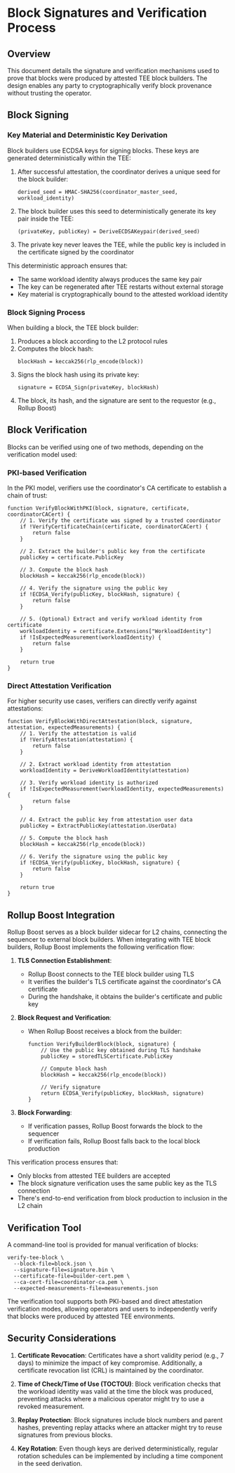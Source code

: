 # Block Signatures and Verification Process

## Overview

This document details the signature and verification mechanisms used to prove that blocks were produced by attested TEE block builders. The design enables any party to cryptographically verify block provenance without trusting the operator.

## Block Signing

### Key Material and Deterministic Key Derivation

Block builders use ECDSA keys for signing blocks. These keys are generated deterministically within the TEE:

1. After successful attestation, the coordinator derives a unique seed for the block builder:
   ```
   derived_seed = HMAC-SHA256(coordinator_master_seed, workload_identity)
   ```

2. The block builder uses this seed to deterministically generate its key pair inside the TEE:
   ```
   (privateKey, publicKey) = DeriveECDSAKeypair(derived_seed)
   ```

3. The private key never leaves the TEE, while the public key is included in the certificate signed by the coordinator

This deterministic approach ensures that:
- The same workload identity always produces the same key pair
- The key can be regenerated after TEE restarts without external storage
- Key material is cryptographically bound to the attested workload identity

### Block Signing Process

When building a block, the TEE block builder:

1. Produces a block according to the L2 protocol rules
2. Computes the block hash:
   ```
   blockHash = keccak256(rlp_encode(block))
   ```
3. Signs the block hash using its private key:
   ```
   signature = ECDSA_Sign(privateKey, blockHash)
   ```
4. The block, its hash, and the signature are sent to the requestor (e.g., Rollup Boost)

## Block Verification

Blocks can be verified using one of two methods, depending on the verification model used:

### PKI-based Verification

In the PKI model, verifiers use the coordinator's CA certificate to establish a chain of trust:

```
function VerifyBlockWithPKI(block, signature, certificate, coordinatorCACert) {
    // 1. Verify the certificate was signed by a trusted coordinator
    if !VerifyCertificateChain(certificate, coordinatorCACert) {
        return false
    }
    
    // 2. Extract the builder's public key from the certificate
    publicKey = certificate.PublicKey
    
    // 3. Compute the block hash
    blockHash = keccak256(rlp_encode(block))
    
    // 4. Verify the signature using the public key
    if !ECDSA_Verify(publicKey, blockHash, signature) {
        return false
    }
    
    // 5. (Optional) Extract and verify workload identity from certificate
    workloadIdentity = certificate.Extensions["WorkloadIdentity"]
    if !IsExpectedMeasurement(workloadIdentity) {
        return false
    }
    
    return true
}
```

### Direct Attestation Verification

For higher security use cases, verifiers can directly verify against attestations:

```
function VerifyBlockWithDirectAttestation(block, signature, attestation, expectedMeasurements) {
    // 1. Verify the attestation is valid
    if !VerifyAttestation(attestation) {
        return false
    }
    
    // 2. Extract workload identity from attestation
    workloadIdentity = DeriveWorkloadIdentity(attestation)
    
    // 3. Verify workload identity is authorized
    if !IsExpectedMeasurement(workloadIdentity, expectedMeasurements) {
        return false
    }
    
    // 4. Extract the public key from attestation user data
    publicKey = ExtractPublicKey(attestation.UserData)
    
    // 5. Compute the block hash
    blockHash = keccak256(rlp_encode(block))
    
    // 6. Verify the signature using the public key
    if !ECDSA_Verify(publicKey, blockHash, signature) {
        return false
    }
    
    return true
}
```

## Rollup Boost Integration

Rollup Boost serves as a block builder sidecar for L2 chains, connecting the sequencer to external block builders. When integrating with TEE block builders, Rollup Boost implements the following verification flow:

1. **TLS Connection Establishment**:
   - Rollup Boost connects to the TEE block builder using TLS
   - It verifies the builder's TLS certificate against the coordinator's CA certificate
   - During the handshake, it obtains the builder's certificate and public key

2. **Block Request and Verification**:
   - When Rollup Boost receives a block from the builder:
     ```
     function VerifyBuilderBlock(block, signature) {
         // Use the public key obtained during TLS handshake
         publicKey = storedTLSCertificate.PublicKey
         
         // Compute block hash
         blockHash = keccak256(rlp_encode(block))
         
         // Verify signature
         return ECDSA_Verify(publicKey, blockHash, signature)
     }
     ```

3. **Block Forwarding**:
   - If verification passes, Rollup Boost forwards the block to the sequencer
   - If verification fails, Rollup Boost falls back to the local block production

This verification process ensures that:
- Only blocks from attested TEE builders are accepted
- The block signature verification uses the same public key as the TLS connection
- There's end-to-end verification from block production to inclusion in the L2 chain

## Verification Tool

A command-line tool is provided for manual verification of blocks:

```
verify-tee-block \
  --block-file=block.json \
  --signature-file=signature.bin \
  --certificate-file=builder-cert.pem \
  --ca-cert-file=coordinator-ca.pem \
  --expected-measurements-file=measurements.json
```

The verification tool supports both PKI-based and direct attestation verification modes, allowing operators and users to independently verify that blocks were produced by attested TEE environments.

## Security Considerations

1. **Certificate Revocation**: Certificates have a short validity period (e.g., 7 days) to minimize the impact of key compromise. Additionally, a certificate revocation list (CRL) is maintained by the coordinator.

2. **Time of Check/Time of Use (TOCTOU)**: Block verification checks that the workload identity was valid at the time the block was produced, preventing attacks where a malicious operator might try to use a revoked measurement.

3. **Replay Protection**: Block signatures include block numbers and parent hashes, preventing replay attacks where an attacker might try to reuse signatures from previous blocks.

4. **Key Rotation**: Even though keys are derived deterministically, regular rotation schedules can be implemented by including a time component in the seed derivation.